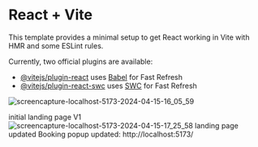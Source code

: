 # React + Vite

This template provides a minimal setup to get React working in Vite with HMR and some ESLint rules.

Currently, two official plugins are available:

- [@vitejs/plugin-react](https://github.com/vitejs/vite-plugin-react/blob/main/packages/plugin-react/README.md) uses [Babel](https://babeljs.io/) for Fast Refresh
- [@vitejs/plugin-react-swc](https://github.com/vitejs/vite-plugin-react-swc) uses [SWC](https://swc.rs/) for Fast Refresh

![screencapture-localhost-5173-2024-04-15-16_05_59](https://github.com/AashutoshDL/VROOM/assets/165886572/83c2f4ed-099c-495e-932b-27f457f83b04)

initial landing page V1
![screencapture-localhost-5173-2024-04-15-17_25_58](https://github.com/AashutoshDL/VROOM/assets/119434270/9ff2dd8c-a2d5-4c30-b8d8-f0d36de9c4ff)
landing page updated
Booking popup updated:
http://localhost:5173/
